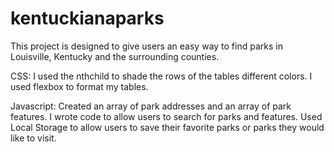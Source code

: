# kentuckianaparks
This project is designed to give users an easy way to find parks in Louisville, Kentucky and the surrounding counties.

CSS: I used the nthchild to shade the rows of the tables different colors. 
I used flexbox to format my tables.

Javascript:
Created an array of park addresses and an array of park features.
I wrote code to allow users to search for parks and features.
Used Local Storage to allow users to save their favorite parks or parks they would like to visit.

